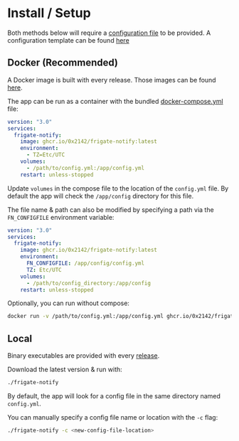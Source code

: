 # Install / Setup

Both methods below will require a [configuration file](config/file.md) to be provided. A configuration template can be found [here](config/sample.md)

## Docker (Recommended)

A Docker image is built with every release. Those images can be found [here](https://github.com/0x2142/frigate-notify/pkgs/container/frigate-notify).

The app can be run as a container with the bundled [docker-compose.yml](https://github.com/0x2142/frigate-notify/blob/main/docker-compose.yml) file:

```yaml
version: "3.0"
services:
  frigate-notify:
    image: ghcr.io/0x2142/frigate-notify:latest
    environment:
      - TZ=Etc/UTC
    volumes:
      - /path/to/config.yml:/app/config.yml
    restart: unless-stopped
```

Update `volumes` in the compose file to the location of the `config.yml` file. By default the app will check the `/app/config` directory for this file.

The file name & path can also be modified by specifying a path via the `FN_CONFIGFILE` environment variable:

```yaml
version: "3.0"
services:
  frigate-notify:
    image: ghcr.io/0x2142/frigate-notify:latest
    environment:
      FN_CONFIGFILE: /app/config/config.yml
      TZ: Etc/UTC
    volumes:
      - /path/to/config_directory:/app/config
    restart: unless-stopped
```

Optionally, you can run without compose:

```bash
docker run -v /path/to/config.yml:/app/config.yml ghcr.io/0x2142/frigate-notify:latest
```

## Local

Binary executables are provided with every [release](https://github.com/0x2142/frigate-notify/releases).

Download the latest version & run with:

```bash
./frigate-notify
```

By default, the app will look for a config file in the same directory named `config.yml`.

You can manually specify a config file name or location with the `-c` flag:

```bash
./frigate-notify -c <new-config-file-location>
```
